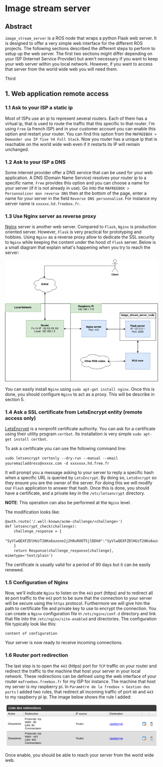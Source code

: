 # Image stream server

## Abstract

`image_stream_server` is a ROS node that wraps a python Flask web server. It is designed to offer a very simple web interface for the different ROS projects. The following sections described the different steps to perform to setup up the web server. The first two sections might differ depending on your ISP (Internet Service Provider) but aren't necessary if you want to keep your web server within you local network. However, if you want to access that server from the world wide web you will need them.

Third 

## 1. Web application remote access
### 1.1 Ask to your ISP a static ip

Most of ISPs use an ip to represent several routers. Each of them has a virtual ip, that is used to route the traffic that this specific to that router. I'm using `Free` (a french ISP) and in your customer account you can enable this option and restart your router. You can find this option from the `MAFREEBOX > Demander une IP fixe V4 Full Stack`. Now you router has a unique ip that is reachable on the world wide web even if it restarts its IP will remain unchanged.

### 1.2 Ask to your ISP a DNS

Some internet provider offer a DNS service that can be used for your web application. A DNS (Domain Name Service) resolves your router ip to a specific name. `Free`  provides this option and you can choose a name for your server (if it is not already in use). Go into the `MAFREEBOX > Personnaliser mon reverse DNS` then at the bottom of the page, enter a name for your server in the field `Reverse DNS personnalisé`. For instance my server name is `xxxxxx.hd.freebox.fr`. 

### 1.3 Use Nginx server as reverse proxy

[Nginx](https://www.nginx.com/) server is another web server. Compared to `Flask`, `Nginx` is production oriented server. However, `Flask` is very practical for prototyping and hobbies. Using `Nginx` as a reverse proxy allow to dedicate the SSL security to `Nginx` while keeping the content under the hood of `Flask` server. Below is a small diagram that explain what's happening when you try to reach the server:

![Image Stream Server Image](https://github.com/bcrobo/image_stream_server/blob/main/doc/img/image_stream_server.png)

You can easily install `Nginx` using `sudo apt-get install nginx`. Once this is done, you should configure `Nginx` to act as a proxy.
This will be describe in section 5.

### 1.4 Ask a SSL certificate from LetsEncrypt entity (remote access only)

[LetsEncrypt](https://letsencrypt.org/) is a nonprofit certificate authority. You can ask for a certificate using their utility program `certbot`. Its installation is very simple `sudo apt-get install certbot`.

To ask a certificate you can use the following command line:

`sudo letsencrypt certonly --dry-run --manual --email youremailaddress@xxxxx.com -d xxxxxxx.hd.free.fr`

It will prompt you a message asking to your server to reply a specific hash when a specific URL is queried by `LetsEncrypt`. By doing so, `LetsEncrypt` so they ensure you are the owner of the server. For doing this we will modify our `Flash` application to answer that hash.
Once this is done, you should have a certificate, and a private key in the `/etc/letsencrypt` directory.

**NOTE**: This operation can also be performed at the `Nginx` level.

The modification looks like:
```
@auth.route('/.well-known/acme-challenge/<challenge>')
def letsencrypt_check(challenge):
    challenge_response = {
       "SyVlwQEXFZDlHUzT28Ko6azone2j2hRuROOT5jlDDk0":"SyVlwQEXFZDlHUzT28Ko6azone2j2hRuROOT5jlDDk0.CsnZA_XCWM39H5F1SjCSbq5yGPswgizWR5WLnn6aoUQ",
    }
    return Response(challenge_response[challenge], mimetype='text/plain')
```
The certificate is usually valid for a period of 90 days but it can be easily renewed.

### 1.5 Configuration of Nginx

Now, we'll indicate `Nginx` to listen on the `443` port (https) and to redirect all `80` port traffic to the `443` port to be sure that the connection to your server will be secure using the `https` protocol. Furthermore we will give him the path to certificate file and private key to use to encrypt the connection.
You can create a `Nginx` configuration file in `/etc/nginx/conf.d` directory and link that file into the `/etc/nginx/site-enabled` and directories.
The configuration file typically look like this:

```
content of configuration
```

Your server is now ready to receive incoming connections.

### 1.6 Router port redirection

The last step is to open the `443` (https) port for `TCP` traffic on your router and redirect the traffic to the machine that host your server in your local network. These redirections can be defined using the web interface of your router `mafreebox.freebox.fr` for my ISP for instance. The machine that host my server is my raspberry pi. In `Paramètre de la freebox > Gestion des ports` I added two rules, that redirect all incoming traffic of port `80` and `443` to my raspberry pi ip. The image below shows the rule I added:

![Port Redirection](https://github.com/bcrobo/image_stream_server/blob/main/doc/img/port_redirection.png)

Once enable, you should be able to reach your server from the world wide web.
